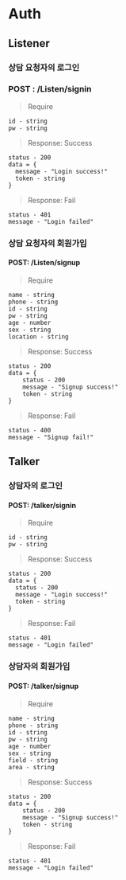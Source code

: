 # Auth

## Listener

### 상담 요청자의 로그인

### POST : /Listen/signin

> Require

```
id - string
pw - string
```

> Response: Success

``` 
status - 200
data = {
  message - "Login success!"
  token - string
}
```

> Response: Fail

```
status - 401
message - "Login failed"
```

### 상담 요청자의 회원가입

#### POST: /Listen/signup

> Require

```
name - string
phone - string
id - string
pw - string
age - number
sex - string
location - string
```

>  Response: Success

```
status - 200
data = {
	status - 200
	message - "Signup success!"
	token - string
}
```

> Response: Fail

```da
status - 400
message - "Signup fail!"
```



## Talker

### 상담자의 로그인

#### POST: /talker/signin

> Require

```
id - string
pw - string
```

> Response: Success

```
status - 200
data = {
  status - 200
  message - "Login success!"
  token - string
}
```

> Response: Fail

```
status - 401
message - "Login failed"
```

### 상담자의 회원가입

#### POST: /talker/signup

> Require

```
name - string
phone - string
id - string
pw - string
age - number
sex - string
field - string
area - string
```

> Response: Success

```
status - 200
data = {
	status - 200
	message - "Signup success!"
	token - string
}
```

> Response: Fail

```
status - 401
message - "Login failed"
```

